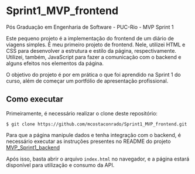 # Sprint1_MVP_frontend
Pós Graduação em Engenharia de Software - PUC-Rio - MVP Sprint 1

Este pequeno projeto é a implementação do frontend de um diário de viagens simples. É meu primeiro projeto de frontend. Nele, utilizei  HTML e CSS para desenvolver a estrutura e estilo da página, respectivamente. Utilizei, também, JavaScript para fazer a comunicação com o backend e alguns efeitos nos elementos da página.

O objetivo do projeto é por em prática o que foi aprendido na Sprint 1 do curso, além de começar um portfólio de apresentação profissional.

## Como executar 

Primeiramente, é necessário realizar o clone deste repositório:

```
$ git clone https://github.com/mcostaconrado/Sprint1_MVP_frontend.git
```

Para que a página manipule dados e tenha integração com o backend, é necessário executar as instruções presentes no README do projeto [MVP_Sprint1_backend](https://github.com/mcostaconrado/Sprint1_MVP_backend/blob/main/README.md)

Após isso, basta abrir o arquivo `index.html` no navegador, e a página estará disponível para utilização e consumo da API. 